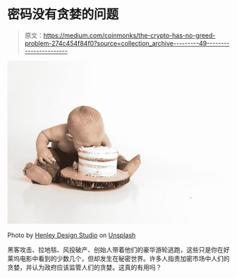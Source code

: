 # 密码没有贪婪的问题

> 原文：<https://medium.com/coinmonks/the-crypto-has-no-greed-problem-274c454f84f0?source=collection_archive---------49----------------------->

![](img/91b5d9a91d2961a8deb86a591171b9c2.png)

Photo by [Henley Design Studio](https://unsplash.com/@henleydesign?utm_source=medium&utm_medium=referral) on [Unsplash](https://unsplash.com?utm_source=medium&utm_medium=referral)

黑客攻击、拉地毯、风投破产、创始人带着他们的豪华游轮逃跑，这些只是你在好莱坞电影中看到的少数几个，但却发生在秘密世界。许多人指责加密市场中人们的贪婪，并认为政府应该监管人们的贪婪。这真的有用吗？